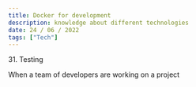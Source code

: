 ```yaml
---
title: Docker for development
description: knowledge about different technologies
date: 24 / 06 / 2022
tags: ["Tech"]
---
```


<p>31. Testing</p>

<p> 
When a team of developers are working on a project
</p>


<img src="/Blog/20220623-1.png" alt="">
<img src="/Blog/20220623-2.png" alt="">
